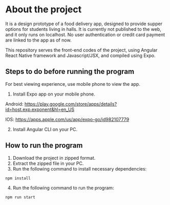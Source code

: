 # About the project
It is a design prototype of a food delivery app, designed to provide supper options for students living in halls. It is currently not published to the web, and it only runs on localhost. 
No user authentication or credit card payment are linked to the app as of now.

This repository serves the front-end codes of the project, using Angular React Native framework and Javascript/JSX, and compiled using Expo.

## Steps to do before running the program
For best viewing experience, use mobile phone to view the app.

1. Install Expo app on your mobile phone.

Android: https://play.google.com/store/apps/details?id=host.exp.exponent&hl=en_US

IOS: https://apps.apple.com/us/app/expo-go/id982107779

2. Install Angular CLI on your PC.

## How to run the program

1. Download the project in zipped format.
2. Extract the zipped file in your PC.
3. Run the following command to install necessary dependencies:
```sh
npm install
```
4. Run the following command to run the program:
```sh
npm run start
```
